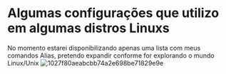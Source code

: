 # Algumas configurações que utilizo em algumas distros Linuxs

No momento estarei disponibilizando apenas uma lista com meus comandos Alias, pretendo expandir conforme for explorando o mundo Linux/Unix
![1027f80aeabcbb74a2e698be71829e9e](https://github.com/JulianoL13/Configura-es-meu-shell/assets/125844980/caa8e190-1028-4140-8d15-9042e542a427)
